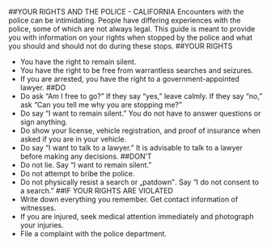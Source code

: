 ##YOUR RIGHTS AND THE POLICE - CALIFORNIA
Encounters with the police can be intimidating. People have differing experiences with the police, some
of which are not always legal. This guide is meant to provide you with information on your rights when
stopped by the police and what you should and should not do during these stops.
##YOUR RIGHTS
- You have the right to remain silent.
- You have the right to be free from warrantless searches and
seizures.
- If you are arrested, you have the right to a government-appointed
lawyer.
##DO
- Do ask “Am I free to go?” If they say
“yes,” leave calmly. If they say “no,”
ask “Can you tell me why you are
stopping me?”
- Do say “I want to remain silent.” You
do not have to answer questions or sign
anything.
- Do show your license, vehicle
registration, and proof of insurance
when asked if you are in your vehicle.
- Do say “I want to talk to a lawyer.” It is
advisable to talk to a lawyer before
making any decisions.
##DON’T
- Do not lie. Say “I want to remain silent.”
- Do not attempt to bribe the police.
- Do not physically resist a search or „patdown‟. Say “I do not consent to a
search.”
##IF YOUR RIGHTS ARE VIOLATED
- Write down everything you remember. Get contact information of
witnesses.
- If you are injured, seek medical attention immediately and
photograph your injuries.
- File a complaint with the police department.
